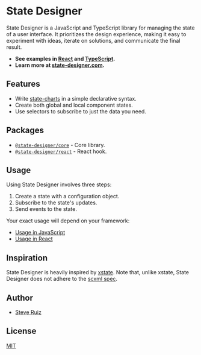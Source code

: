 # State Designer

State Designer is a JavaScript and TypeScript library for managing the state of a user interface. It prioritizes the design experience, making it easy to experiment with ideas, iterate on solutions, and communicate the final result.

- **See examples in [React](https://codesandbox.io/s/state-designer-react-r0z0v) and [TypeScript](https://codesandbox.io/s/state-designer-react-typescript-op1qk).**
- **Learn more at [state-designer.com](https://state-designer.com).**

## Features

- Write [state-charts](https://statecharts.github.io/) in a simple declarative syntax.
- Create both global and local component states.
- Use selectors to subscribe to just the data you need.

## Packages

- [`@state-designer/core`](https://github.com/steveruizok/state-designer/tree/master/packages/core) - Core library.
- [`@state-designer/react`](https://github.com/steveruizok/state-designer/tree/master/packages/react) - React hook.

## Usage

Using State Designer involves three steps:

1. Create a state with a configuration object.
2. Subscribe to the state's updates.
3. Send events to the state.

Your exact usage will depend on your framework:

- [Usage in JavaScript](https://github.com/@state-designer/core#usage)
- [Usage in React](https://github.com/@state-designer/react#usage)

## Inspiration

State Designer is heavily inspired by [xstate](https://github.com/davidkpiano/xstate). Note that, unlike xstate, State Designer does not adhere to the [scxml spec](https://en.wikipedia.org/wiki/SCXML).

## Author

- [Steve Ruiz](https://twitter.com/@steveruizok)

## License

[MIT](https://oss.ninja/mit/steveruizok)
